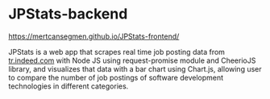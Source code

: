 # JPStats-backend
https://mertcansegmen.github.io/JPStats-frontend/

JPStats is a web app that scrapes real time job posting data from [tr.indeed.com](https://tr.indeed.com) with Node JS using request-promise module and CheerioJS library, and visualizes that data with a bar chart using Chart.js, allowing user to compare the number of job postings of software development technologies in different categories.
